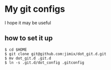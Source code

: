 # My git configs
I hope it may be useful

## how to set it up
```shell
$ cd $HOME
$ git clone git@github.com:jimix/dot_git.d.git
$ mv dot_git.d .git.d
$ ln -s .git.d/dot_config .gitconfig
```
